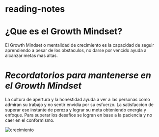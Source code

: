 # reading-notes

# ¿Que es el Growth Mindset?

 El Growth Mindset o mentalidad de crecimiento es la capacidad de seguir aprendiendo a pesar de los obstaculos, no darse por vencido ayuda a alcanzar metas mas altas.

# **_Recordatorios para mantenerse en el Growth Mindset_**

 La cultura de apertura y la honestidad ayuda a ver a las personas como admiran su trabajo y no sentir envidia por su esfuerzo.
 La satisfaccion de superar ese instante de pereza y lograr su meta obteniendo energia y enfoque.
 Para superar los desafios se logran en base a la paciencia y no caer en el conformismo.

![crecimiento](https://media.istockphoto.com/id/184931992/es/foto/sequ%C3%ADa.jpg?s=1024x1024&w=is&k=20&c=SklPgXtEO071SFgOKT6adr0kOtcNPPNugs1VjYGNAxo=)


